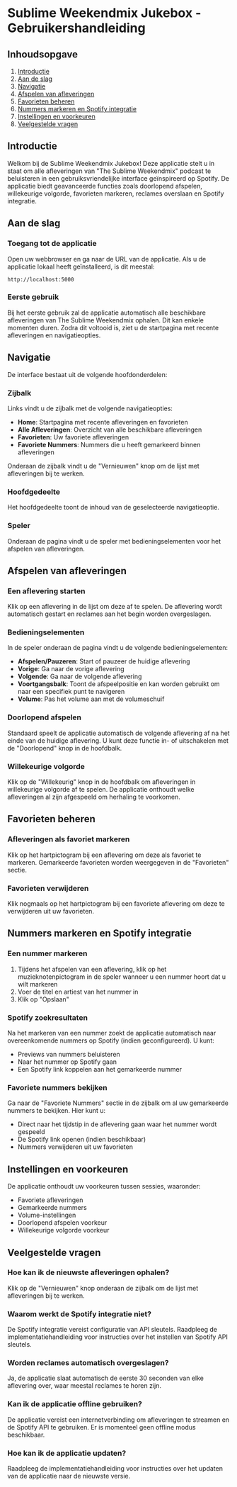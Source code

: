 # Sublime Weekendmix Jukebox - Gebruikershandleiding

## Inhoudsopgave
1. [Introductie](#introductie)
2. [Aan de slag](#aan-de-slag)
3. [Navigatie](#navigatie)
4. [Afspelen van afleveringen](#afspelen-van-afleveringen)
5. [Favorieten beheren](#favorieten-beheren)
6. [Nummers markeren en Spotify integratie](#nummers-markeren-en-spotify-integratie)
7. [Instellingen en voorkeuren](#instellingen-en-voorkeuren)
8. [Veelgestelde vragen](#veelgestelde-vragen)

## Introductie

Welkom bij de Sublime Weekendmix Jukebox! Deze applicatie stelt u in staat om alle afleveringen van "The Sublime Weekendmix" podcast te beluisteren in een gebruiksvriendelijke interface geïnspireerd op Spotify. De applicatie biedt geavanceerde functies zoals doorlopend afspelen, willekeurige volgorde, favorieten markeren, reclames overslaan en Spotify integratie.

## Aan de slag

### Toegang tot de applicatie
Open uw webbrowser en ga naar de URL van de applicatie. Als u de applicatie lokaal heeft geïnstalleerd, is dit meestal:
```
http://localhost:5000
```

### Eerste gebruik
Bij het eerste gebruik zal de applicatie automatisch alle beschikbare afleveringen van The Sublime Weekendmix ophalen. Dit kan enkele momenten duren. Zodra dit voltooid is, ziet u de startpagina met recente afleveringen en navigatieopties.

## Navigatie

De interface bestaat uit de volgende hoofdonderdelen:

### Zijbalk
Links vindt u de zijbalk met de volgende navigatieopties:
- **Home**: Startpagina met recente afleveringen en favorieten
- **Alle Afleveringen**: Overzicht van alle beschikbare afleveringen
- **Favorieten**: Uw favoriete afleveringen
- **Favoriete Nummers**: Nummers die u heeft gemarkeerd binnen afleveringen

Onderaan de zijbalk vindt u de "Vernieuwen" knop om de lijst met afleveringen bij te werken.

### Hoofdgedeelte
Het hoofdgedeelte toont de inhoud van de geselecteerde navigatieoptie.

### Speler
Onderaan de pagina vindt u de speler met bedieningselementen voor het afspelen van afleveringen.

## Afspelen van afleveringen

### Een aflevering starten
Klik op een aflevering in de lijst om deze af te spelen. De aflevering wordt automatisch gestart en reclames aan het begin worden overgeslagen.

### Bedieningselementen
In de speler onderaan de pagina vindt u de volgende bedieningselementen:
- **Afspelen/Pauzeren**: Start of pauzeer de huidige aflevering
- **Vorige**: Ga naar de vorige aflevering
- **Volgende**: Ga naar de volgende aflevering
- **Voortgangsbalk**: Toont de afspeelpositie en kan worden gebruikt om naar een specifiek punt te navigeren
- **Volume**: Pas het volume aan met de volumeschuif

### Doorlopend afspelen
Standaard speelt de applicatie automatisch de volgende aflevering af na het einde van de huidige aflevering. U kunt deze functie in- of uitschakelen met de "Doorlopend" knop in de hoofdbalk.

### Willekeurige volgorde
Klik op de "Willekeurig" knop in de hoofdbalk om afleveringen in willekeurige volgorde af te spelen. De applicatie onthoudt welke afleveringen al zijn afgespeeld om herhaling te voorkomen.

## Favorieten beheren

### Afleveringen als favoriet markeren
Klik op het hartpictogram bij een aflevering om deze als favoriet te markeren. Gemarkeerde favorieten worden weergegeven in de "Favorieten" sectie.

### Favorieten verwijderen
Klik nogmaals op het hartpictogram bij een favoriete aflevering om deze te verwijderen uit uw favorieten.

## Nummers markeren en Spotify integratie

### Een nummer markeren
1. Tijdens het afspelen van een aflevering, klik op het muzieknotenpictogram in de speler wanneer u een nummer hoort dat u wilt markeren
2. Voer de titel en artiest van het nummer in
3. Klik op "Opslaan"

### Spotify zoekresultaten
Na het markeren van een nummer zoekt de applicatie automatisch naar overeenkomende nummers op Spotify (indien geconfigureerd). U kunt:
- Previews van nummers beluisteren
- Naar het nummer op Spotify gaan
- Een Spotify link koppelen aan het gemarkeerde nummer

### Favoriete nummers bekijken
Ga naar de "Favoriete Nummers" sectie in de zijbalk om al uw gemarkeerde nummers te bekijken. Hier kunt u:
- Direct naar het tijdstip in de aflevering gaan waar het nummer wordt gespeeld
- De Spotify link openen (indien beschikbaar)
- Nummers verwijderen uit uw favorieten

## Instellingen en voorkeuren

De applicatie onthoudt uw voorkeuren tussen sessies, waaronder:
- Favoriete afleveringen
- Gemarkeerde nummers
- Volume-instellingen
- Doorlopend afspelen voorkeur
- Willekeurige volgorde voorkeur

## Veelgestelde vragen

### Hoe kan ik de nieuwste afleveringen ophalen?
Klik op de "Vernieuwen" knop onderaan de zijbalk om de lijst met afleveringen bij te werken.

### Waarom werkt de Spotify integratie niet?
De Spotify integratie vereist configuratie van API sleutels. Raadpleeg de implementatiehandleiding voor instructies over het instellen van Spotify API sleutels.

### Worden reclames automatisch overgeslagen?
Ja, de applicatie slaat automatisch de eerste 30 seconden van elke aflevering over, waar meestal reclames te horen zijn.

### Kan ik de applicatie offline gebruiken?
De applicatie vereist een internetverbinding om afleveringen te streamen en de Spotify API te gebruiken. Er is momenteel geen offline modus beschikbaar.

### Hoe kan ik de applicatie updaten?
Raadpleeg de implementatiehandleiding voor instructies over het updaten van de applicatie naar de nieuwste versie.
